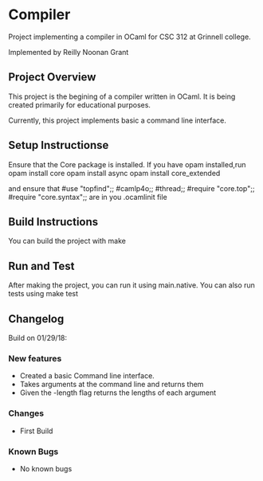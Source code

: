 # Compiler
Project implementing a compiler in OCaml
for CSC 312 at Grinnell college.

Implemented by Reilly Noonan Grant

## Project Overview
This project is the begining of a compiler written in OCaml. It is
being created primarily for educational purposes.

Currently, this project implements basic a command line interface.

## Setup Instructionse
Ensure that the Core package is installed. If you have opam
installed,run
opam install core
opam install async
opam install core_extended

and ensure that
\#use "topfind";;
\#camlp4o;;
\#thread;;
\#require "core.top";;
\#require "core.syntax";;
are in you .ocamlinit file

## Build Instructions
You can build the project with
make

## Run and Test
After making the project, you can run it using main.native. You can
also run tests using make test


## Changelog

Build on 01/29/18:
### New features

- Created a basic Command line interface.
- Takes arguments at the command line and returns them
- Given the -length flag returns the lengths of each argument

### Changes

- First Build

### Known Bugs

- No known bugs
